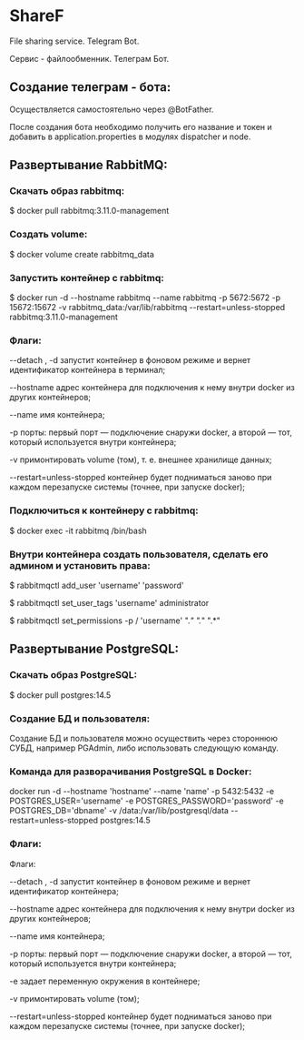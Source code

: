 # ShareF

File sharing service. Telegram Bot.

Сервис - файлообменник. Телеграм Бот.

## Создание телеграм - бота:

Осуществляется самостоятельно через @BotFather.

После создания бота необходимо получить его название и токен и добавить в application.properties в модулях dispatcher и node.

## Развертывание RabbitMQ:

### Скачать образ rabbitmq:

$ docker pull rabbitmq:3.11.0-management

### Создать volume:

$ docker volume create rabbitmq_data

### Запустить контейнер с rabbitmq:

$ docker run -d --hostname rabbitmq --name rabbitmq -p 5672:5672 -p 15672:15672 -v rabbitmq_data:/var/lib/rabbitmq --restart=unless-stopped rabbitmq:3.11.0-management

### Флаги:

--detach , -d запустит контейнер в фоновом режиме и вернет идентификатор контейнера в терминал;

--hostname адрес контейнера для подключения к нему внутри docker из других контейнеров;

--name имя контейнера;

-p порты: первый порт — подключение снаружи docker, а второй — тот, который используется внутри контейнера;

-v примонтировать volume (том), т. е. внешнее хранилище данных;

--restart=unless-stopped контейнер будет подниматься заново при каждом перезапуске системы (точнее, при запуске docker);

### Подключиться к контейнеру с rabbitmq:

$ docker exec -it rabbitmq /bin/bash

### Внутри контейнера создать пользователя, сделать его админом и установить права:

$ rabbitmqctl add_user 'username' 'password'

$ rabbitmqctl set_user_tags 'username' administrator

$ rabbitmqctl set_permissions -p / 'username' ".*" ".*" ".*"

## Развертывание PostgreSQL:

### Скачать образ PostgreSQL:

$ docker pull postgres:14.5

### Создание БД и пользователя:

Создание БД и пользователя можно осуществить через стороннюю СУБД, например PGAdmin, либо использовать следующую команду.

### Команда для разворачивания PostgreSQL в Docker:

docker run -d --hostname 'hostname' --name 'name' -p 5432:5432 -e POSTGRES_USER='username' -e POSTGRES_PASSWORD='password' -e POSTGRES_DB='dbname' -v /data:/var/lib/postgresql/data --restart=unless-stopped postgres:14.5

### Флаги: 

Флаги:

--detach , -d запустит контейнер в фоновом режиме и вернет идентификатор контейнера;

--hostname адрес контейнера для подключения к нему внутри docker из других контейнеров;

--name имя контейнера;

-p порты: первый порт — подключение снаружи docker, а второй — тот, который используется внутри контейнера;

-e задает переменную окружения в контейнере;

-v примонтировать volume (том);

--restart=unless-stopped контейнер будет подниматься заново при каждом перезапуске системы (точнее, при запуске docker);